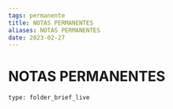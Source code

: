 ```yaml
---
tags: permanente
title: NOTAS PERMANENTES 
aliases: NOTAS PERMANENTES 
date: 2023-02-27
---
```


# NOTAS PERMANENTES 

 
```ccard
type: folder_brief_live
```
 
